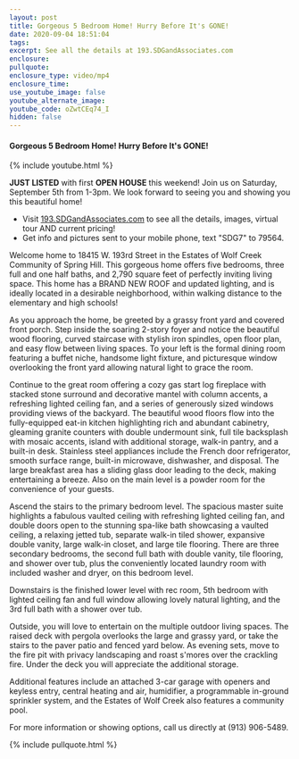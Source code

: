 ```yaml
---
layout: post
title: Gorgeous 5 Bedroom Home! Hurry Before It's GONE!
date: 2020-09-04 18:51:04
tags:
excerpt: See all the details at 193.SDGandAssociates.com
enclosure:
pullquote:
enclosure_type: video/mp4
enclosure_time:
use_youtube_image: false
youtube_alternate_image:
youtube_code: oZwtCEq74_I
hidden: false
---
```


#### Gorgeous 5 Bedroom Home\! Hurry Before It's GONE\!

{% include youtube.html %}

**JUST LISTED** with first **OPEN HOUSE** this weekend\! Join us on Saturday, September 5th from 1-3pm. We look forward to seeing you and showing you this beautiful home\!

* Visit [193\.SDGandAssociates.com](http://193.ihousenet.com/) to see all the details, images, virtual tour AND current pricing\!
* Get info and pictures sent to your mobile phone, text "SDG7" to 79564.

Welcome home to 18415 W. 193rd Street in the Estates of Wolf Creek Community of Spring Hill. This gorgeous home offers five bedrooms, three full and one half baths, and 2,790 square feet of perfectly inviting living space. This home has a BRAND NEW ROOF and updated lighting, and is ideally located in a desirable neighborhood, within walking distance to the elementary and high schools\!

As you approach the home, be greeted by a grassy front yard and covered front porch. Step inside the soaring 2-story foyer and notice the beautiful wood flooring, curved staircase with stylish iron spindles, open floor plan, and easy flow between living spaces. To your left is the formal dining room featuring a buffet niche, handsome light fixture, and picturesque window overlooking the front yard allowing natural light to grace the room.

Continue to the great room offering a cozy gas start log fireplace with stacked stone surround and decorative mantel with column accents, a refreshing lighted ceiling fan, and a series of generously sized windows providing views of the backyard. The beautiful wood floors flow into the fully-equipped eat-in kitchen highlighting rich and abundant cabinetry, gleaming granite counters with double undermount sink, full tile backsplash with mosaic accents, island with additional storage, walk-in pantry, and a built-in desk. Stainless steel appliances include the French door refrigerator, smooth surface range, built-in microwave, dishwasher, and disposal. The large breakfast area has a sliding glass door leading to the deck, making entertaining a breeze. Also on the main level is a powder room for the convenience of your guests.

Ascend the stairs to the primary bedroom level. The spacious master suite highlights a fabulous vaulted ceiling with refreshing lighted ceiling fan, and double doors open to the stunning spa-like bath showcasing a vaulted ceiling, a relaxing jetted tub, separate walk-in tiled shower, expansive double vanity, large walk-in closet, and large tile flooring. There are three secondary bedrooms, the second full bath with double vanity, tile flooring, and shower over tub, plus the conveniently located laundry room with included washer and dryer, on this bedroom level.

Downstairs is the finished lower level with rec room, 5th bedroom with lighted ceiling fan and full window allowing lovely natural lighting, and the 3rd full bath with a shower over tub.

Outside, you will love to entertain on the multiple outdoor living spaces. The raised deck with pergola overlooks the large and grassy yard, or take the stairs to the paver patio and fenced yard below. As evening sets, move to the fire pit with privacy landscaping and roast s'mores over the crackling fire. Under the deck you will appreciate the additional storage.

Additional features include an attached 3-car garage with openers and keyless entry, central heating and air, humidifier, a programmable in-ground sprinkler system, and the Estates of Wolf Creek also features a community pool.

For more information or showing options, call us directly at (913) 906-5489.

{% include pullquote.html %}